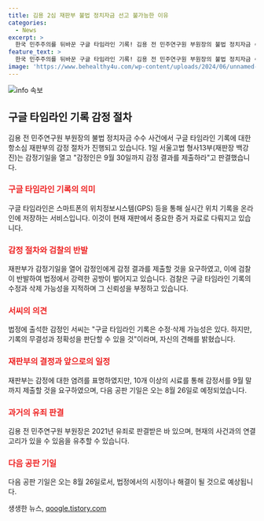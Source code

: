 ```yaml
---
title: 김용 2심 재판부 불법 정치자금 선고 불가능한 이유
categories:
  - News
excerpt: >
  한국 민주주의를 뒤바꾼 구글 타임라인 기록! 김용 전 민주연구원 부원장의 불법 정치자금 수수 혐의를 부인하기 위해 법원에 제출한 구글 타임라인 기록에 대한 감정 절차가 논란이다. 재판은 시간이 필요하다는 감정인 의견으로 밀렸고, 검찰은 기록의 수정 가능성을 주장하며 반발했다. 이에 재판부는 객관적 증거를 고려하여 감정서 제출을 요청하고, 재판 지연 우려를 불촉진하기 위해 10개 이상의 시료를 제출하라고 밝혔다. 1심에서 유죄 판결을 받은 김씨에 대한 공판은 오는 8월 26일에 있을 예정이다.
feature_text: >
  한국 민주주의를 뒤바꾼 구글 타임라인 기록! 김용 전 민주연구원 부원장의 불법 정치자금 수수 혐의를 부인하기 위해 법원에 제출한 구글 타임라인 기록에 대한 감정 절차가 논란이다. 재판은 시간이 필요하다는 감정인 의견으로 밀렸고, 검찰은 기록의 수정 가능성을 주장하며 반발했다. 이에 재판부는 객관적 증거를 고려하여 감정서 제출을 요청하고, 재판 지연 우려를 불촉진하기 위해 10개 이상의 시료를 제출하라고 밝혔다. 1심에서 유죄 판결을 받은 김씨에 대한 공판은 오는 8월 26일에 있을 예정이다.
image: 'https://www.behealthy4u.com/wp-content/uploads/2024/06/unnamed-file.png'
---
```


<p><img src="https://www.behealthy4u.com/wp-content/uploads/2024/06/unnamed-file.png" alt="info 속보" /></p>

<h2 data-ke-size="size26">구글 타임라인 기록 감정 절차</h2>

<p data-ke-size="size16">김용 전 민주연구원 부원장의 불법 정치자금 수수 사건에서 구글 타임라인 기록에 대한 항소심 재판부의 감정 절차가 진행되고 있습니다. 1일 서울고법 형사13부(재판장 백강진)는 감정기일을 열고 "감정인은 9월 30일까지 감정 결과를 제출하라"고 판결했습니다.</p>

<h3><b><span style="color: #ee2323;">구글 타임라인 기록의 의미</span></b></h3>

<p data-ke-size="size16">구글 타임라인은 스마트폰의 위치정보시스템(GPS) 등을 통해 실시간 위치 기록을 온라인에 저장하는 서비스입니다. 이것이 현재 재판에서 중요한 증거 자료로 다뤄지고 있습니다.</p>

<h3><b><span style="color: #ee2323;">감정 절차와 검찰의 반발</span></b></h3>

<p data-ke-size="size16">재판부가 감정기일을 열어 감정인에게 감정 결과를 제출할 것을 요구하였고, 이에 검찰이 반발하여 법정에서 강력한 공방이 벌어지고 있습니다. 검찰은 구글 타임라인 기록의 수정과 삭제 가능성을 지적하며 그 신뢰성을 부정하고 있습니다.</p>

<h3><b><span style="color: #ee2323;">서씨의 의견</span></b></h3>

<p data-ke-size="size16">법정에 출석한 감정인 서씨는 "구글 타임라인 기록은 수정·삭제 가능성은 있다. 하지만, 기록의 무결성과 정확성을 판단할 수 있을 것"이라며, 자신의 견해를 밝혔습니다.</p>

<h3><b><span style="color: #ee2323;">재판부의 결정과 앞으로의 일정</span></b></h3>

<p data-ke-size="size16">재판부는 감정에 대한 염려를 표명하였지만, 10개 이상의 시료를 통해 감정서를 9월 말까지 제출할 것을 요구하였으며, 다음 공판 기일은 오는 8월 26일로 예정되었습니다.</p>

<h3><b><span style="color: #ee2323;">과거의 유죄 판결</span></b></h3>

<p data-ke-size="size16">김용 전 민주연구원 부원장은 2021년 유죄로 판결받은 바 있으며, 현재의 사건과의 연결고리가 있을 수 있음을 유추할 수 있습니다.</p>

<h3><b><span style="color: #ee2323;">다음 공판 기일</span></b></h3>

<p data-ke-size="size16">다음 공판 기일은 오는 8월 26일로서, 법정에서의 시정이나 해결이 될 것으로 예상됩니다.</p>
생생한 뉴스, <a href="https://qoogle.tistory.com" rel="dofollow">qoogle.tistory.com</a>


